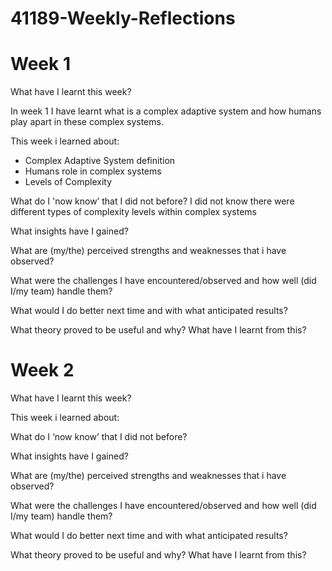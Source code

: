 # 41189-Weekly-Reflections
# Week 1
What have I learnt this week?

In week 1 I have learnt what is a complex adaptive system and how humans play apart in these complex systems.

This week i learned about:
- Complex Adaptive System definition
- Humans role in complex systems
- Levels of Complexity 

What do I 'now know’ that I did not before?
I did not know there were different types of complexity levels within complex systems

What insights have I gained?

What are (my/the) perceived strengths and weaknesses that i have observed?

What were the challenges I have encountered/observed and how well (did I/my team) handle them?

What would I do better next time and with what anticipated results?

What theory proved to be useful and why? What have I learnt from this?

# Week 2

What have I learnt this week?

This week i learned about:

What do I ‘now know’ that I did not before?

What insights have I gained?

What are (my/the) perceived strengths and weaknesses that i have observed?

What were the challenges I have encountered/observed and how well (did I/my team) handle them?

What would I do better next time and with what anticipated results?

What theory proved to be useful and why? What have I learnt from this?
